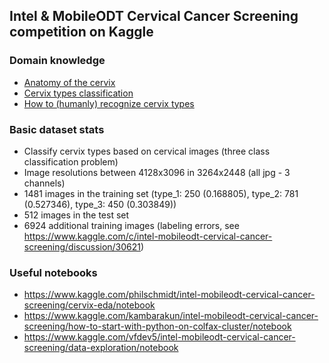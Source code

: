 ## Intel & MobileODT Cervical Cancer Screening competition on Kaggle

### Domain knowledge
* [Anatomy of the cervix](http://www.gfmer.ch/ccdc/pdf/module1.pdf)
* [Cervix types classification](https://kaggle2.blob.core.windows.net/competitions/kaggle/6243/media/Cervix%20types%20clasification.pdf)
* [How to (humanly) recognize cervix types](https://www.kaggle.com/c/intel-mobileodt-cervical-cancer-screening/discussion/30471)

### Basic dataset stats
* Classify cervix types based on cervical images (three class classification problem)
* Image resolutions between 4128x3096 in 3264x2448 (all jpg - 3 channels)
* 1481 images in the training set (type_1: 250 (0.168805), type_2: 781 (0.527346), type_3: 450 (0.303849))
* 512 images in the test set
* 6924 additional training images (labeling errors, see https://www.kaggle.com/c/intel-mobileodt-cervical-cancer-screening/discussion/30621)

### Useful notebooks
* https://www.kaggle.com/philschmidt/intel-mobileodt-cervical-cancer-screening/cervix-eda/notebook
* https://www.kaggle.com/kambarakun/intel-mobileodt-cervical-cancer-screening/how-to-start-with-python-on-colfax-cluster/notebook
* https://www.kaggle.com/vfdev5/intel-mobileodt-cervical-cancer-screening/data-exploration/notebook
